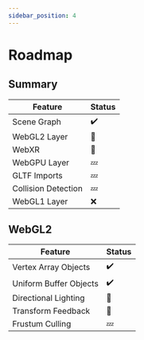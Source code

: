 ```yaml
---
sidebar_position: 4
---
```


# Roadmap

## Summary

| Feature             | Status |
| ------------------- | ------ |
| Scene Graph         | ✔️      |
| WebGL2 Layer        | 🔨      |
| WebXR               | 🔨      |
| WebGPU Layer        | 💤      |
| GLTF Imports        | 💤      |
| Collision Detection | 💤      |
| WebGL1 Layer        | ❌      |

## WebGL2

| Feature                | Status |
| ---------------------- | ------ |
| Vertex Array Objects   | ✔️      |
| Uniform Buffer Objects | ✔️      |
| Directional Lighting   | 🔨      |
| Transform Feedback     | 🔨      |
| Frustum Culling        | 💤      |